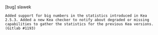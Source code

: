 [bug] slawek

    Added support for big numbers in the statistics introduced in Kea
    2.5.3. Added a new Kea checker to notify about degraded or missing
    capabilities to gather the statistics for the previous Kea versions.
    (Gitlab #1193)
